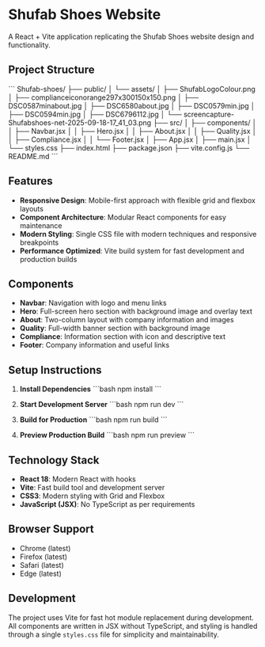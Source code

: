 # Shufab Shoes Website

A React + Vite application replicating the Shufab Shoes website design and functionality.

## Project Structure

\`\`\`
Shufab-shoes/
├── public/
│ └── assets/
│ ├── ShufabLogoColour.png
│ ├── complianceiconorange297x300150x150.png
│ ├── DSC0587minabout.jpg
│ ├── DSC6580about.jpg
│ ├── DSC0579min.jpg
│ ├── DSC0594min.jpg
│ ├── DSC6796112.jpg
│ └── screencapture-Shufabshoes-net-2025-09-18-17_41_03.png
├── src/
│ ├── components/
│ │ ├── Navbar.jsx
│ │ ├── Hero.jsx
│ │ ├── About.jsx
│ │ ├── Quality.jsx
│ │ ├── Compliance.jsx
│ │ └── Footer.jsx
│ ├── App.jsx
│ ├── main.jsx
│ └── styles.css
├── index.html
├── package.json
├── vite.config.js
└── README.md
\`\`\`

## Features

- **Responsive Design**: Mobile-first approach with flexible grid and flexbox layouts
- **Component Architecture**: Modular React components for easy maintenance
- **Modern Styling**: Single CSS file with modern techniques and responsive breakpoints
- **Performance Optimized**: Vite build system for fast development and production builds

## Components

- **Navbar**: Navigation with logo and menu links
- **Hero**: Full-screen hero section with background image and overlay text
- **About**: Two-column layout with company information and images
- **Quality**: Full-width banner section with background image
- **Compliance**: Information section with icon and descriptive text
- **Footer**: Company information and useful links

## Setup Instructions

1. **Install Dependencies**
   \`\`\`bash
   npm install
   \`\`\`

2. **Start Development Server**
   \`\`\`bash
   npm run dev
   \`\`\`

3. **Build for Production**
   \`\`\`bash
   npm run build
   \`\`\`

4. **Preview Production Build**
   \`\`\`bash
   npm run preview
   \`\`\`

## Technology Stack

- **React 18**: Modern React with hooks
- **Vite**: Fast build tool and development server
- **CSS3**: Modern styling with Grid and Flexbox
- **JavaScript (JSX)**: No TypeScript as per requirements

## Browser Support

- Chrome (latest)
- Firefox (latest)
- Safari (latest)
- Edge (latest)

## Development

The project uses Vite for fast hot module replacement during development. All components are written in JSX without TypeScript, and styling is handled through a single `styles.css` file for simplicity and maintainability.
